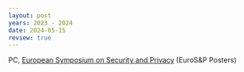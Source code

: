 ```yaml
---
layout: post
years: 2023 - 2024
date: 2024-05-15
review: true
---
```


PC, [European Symposium on Security and Privacy](https://eurosp2023.ieee-security.org/cfposters.html) (EuroS&P Posters) 